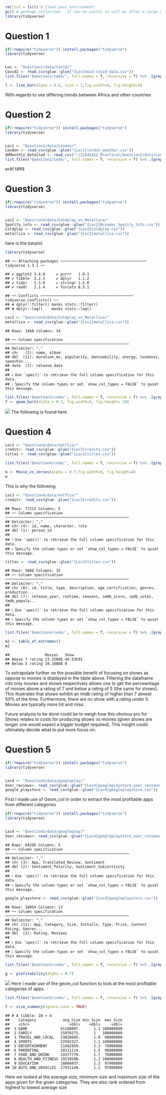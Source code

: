 ``` r
rm(list = ls()) # Clean your environment:
gc() # garbage collection - It can be useful to call gc after a large object has been removed, as this may prompt R to return memory to the operating system.
library(tidyverse)
```

# Question 1

``` r
if(!require("tidyverse")) install.packages("tidyverse")
library(tidyverse)


Loc <- "Question1/data/Covid/"
Covid1 <- read_csv(glue::glue("{Loc}owid-covid-data.csv"))
list.files('Question1/code/', full.names = T, recursive = T) %>% .[grepl('.R', .)] %>% as.list() %>% walk(~source(.))

l <- line_bar(alpha = 0.8, size = 1,fig.width=6, fig.height=4)
```

With regards to see differing trends between Africa and other countries

# Question 2

``` r
if(!require("tidyverse")) install.packages("tidyverse")
library(tidyverse)


Loc1 <- "Question2/data/London/"
London <- read_csv(glue::glue("{Loc1}london_weather.csv"))
UKMonthly_Detailed <- read_csv("~/21641412_Practical/Question2/data/London/UKMonthly_Detailed.csv")
list.files('Question2/code/', full.names = T, recursive = T) %>% .[grepl('.R', .)] %>% as.list() %>% walk(~source(.))
```

er4f f4ff4

# Question 3

``` r
if(!require("tidyverse")) install.packages("tidyverse")
library(tidyverse)


Loc2 <- "Question3/data/Coldplay_vs_Metallica/"
Spotify_info <- read_csv(glue::glue("{Loc2}Broader_Spotify_Info.csv"))
Coldplay <- read_csv(glue::glue("{Loc2}Coldplay.csv"))
metallica <- read_csv(glue::glue("{Loc2}metallica.csv"))
```

here is the barplot

``` r
library(tidyverse)
```

    ## ── Attaching packages ─────────────────────────────────────── tidyverse 1.3.1 ──

    ## ✔ ggplot2 3.4.0     ✔ purrr   1.0.1
    ## ✔ tibble  3.2.1     ✔ dplyr   1.1.2
    ## ✔ tidyr   1.3.0     ✔ stringr 1.5.0
    ## ✔ readr   2.1.4     ✔ forcats 0.5.1

    ## ── Conflicts ────────────────────────────────────────── tidyverse_conflicts() ──
    ## ✖ dplyr::filter() masks stats::filter()
    ## ✖ dplyr::lag()    masks stats::lag()

``` r
Loc2 <- "Question3/data/Coldplay_vs_Metallica/"
metallica <- read_csv(glue::glue("{Loc2}metallica.csv"))
```

    ## Rows: 1468 Columns: 14

    ## ── Column specification ────────────────────────────────────────────────────────
    ## Delimiter: ","
    ## chr   (2): name, album
    ## dbl  (11): duration_ms, popularity, danceability, energy, loudness, speechin...
    ## date  (1): release_date
    ## 
    ## ℹ Use `spec()` to retrieve the full column specification for this data.
    ## ℹ Specify the column types or set `show_col_types = FALSE` to quiet this message.

``` r
list.files('Question3/code/', full.names = T, recursive = T) %>% .[grepl('.R', .)] %>% as.list() %>% walk(~source(.))
f <- geom_bar1(alpha = 0.7, fig.width=6, fig.height= 20)
```

![](README_files/figure-markdown_github/unnamed-chunk-5-1.png) The
following is found here

# Question 4

``` r
Loc3 <- "Question4/data/netflix/"
credit<- read_csv(glue::glue("{Loc3}credits.csv"))
titles <- read_csv(glue::glue("{Loc3}titles.csv"))

list.files('Question4/code/', full.names = T, recursive = T) %>% .[grepl('.R', .)] %>% as.list() %>% walk(~source(.))

m <- Movie_vs_series(alpha = 0.7,fig.width=6, fig.height=4)
m
```

This is why the following

``` r
Loc3 <- "Question4/data/netflix/"
credit<- read_csv(glue::glue("{Loc3}credits.csv"))
```

    ## Rows: 77213 Columns: 5
    ## ── Column specification ────────────────────────────────────────────────────────
    ## Delimiter: ","
    ## chr (4): id, name, character, role
    ## dbl (1): person_id
    ## 
    ## ℹ Use `spec()` to retrieve the full column specification for this data.
    ## ℹ Specify the column types or set `show_col_types = FALSE` to quiet this message.

``` r
titles <- read_csv(glue::glue("{Loc3}titles.csv"))
```

    ## Rows: 5806 Columns: 15
    ## ── Column specification ────────────────────────────────────────────────────────
    ## Delimiter: ","
    ## chr (8): id, title, type, description, age_certification, genres, production...
    ## dbl (7): release_year, runtime, seasons, imdb_score, imdb_votes, tmdb_popula...
    ## 
    ## ℹ Use `spec()` to retrieve the full column specification for this data.
    ## ℹ Specify the column types or set `show_col_types = FALSE` to quiet this message.

``` r
list.files('Question4/code/', full.names = T, recursive = T) %>% .[grepl('.R', .)] %>% as.list() %>% walk(~source(.))

m2 <- table_of_extremes()
m2
```

    ##                Movies   Show    
    ## Above 7 rating 23.25086 49.53591
    ## Below 5 rating 10.18888 0

To extrapolate further on the possible benefit of focusing on shows as
oppose to movies is displayed in the table above. Filtering the
dataframe into only movies and shows respectively allows one to get the
percewntage of movies above a rating of 7 and below a rating of 5 (the
same for shows). This illustrates that shows exhibit an imdb rating of
higher than 7 almost 50% of the time. Furthermore, there are no show
with a rating under 5. Movies are typically more hit and miss.

Future analysis to be done could be to weigh how this obvious pro for
Shows relates to costs for producing shows vs movies (given shows are
longer one would expect a bigger budget required). This insight could
ultimately decide what to put more focus on.

# Question 5

``` r
if(!require("tidyverse")) install.packages("tidyverse")
library(tidyverse)


Loc4 <- "Question5/data/googleplay/"
User_reviews<- read_csv(glue::glue("{Loc4}googleplaystore_user_reviews.csv"))
google_playstore <- read_csv(glue::glue("{Loc4}googleplaystore.csv"))
```

First I made use of Geom_col in order to extract the most profitable
apps from different categories

``` r
if(!require("tidyverse")) install.packages("tidyverse")
library(tidyverse)


Loc4 <- "Question5/data/googleplay/"
User_reviews<- read_csv(glue::glue("{Loc4}googleplaystore_user_reviews.csv"))
```

    ## Rows: 64295 Columns: 5
    ## ── Column specification ────────────────────────────────────────────────────────
    ## Delimiter: ","
    ## chr (3): App, Translated_Review, Sentiment
    ## dbl (2): Sentiment_Polarity, Sentiment_Subjectivity
    ## 
    ## ℹ Use `spec()` to retrieve the full column specification for this data.
    ## ℹ Specify the column types or set `show_col_types = FALSE` to quiet this message.

``` r
google_playstore <- read_csv(glue::glue("{Loc4}googleplaystore.csv"))
```

    ## Rows: 10054 Columns: 13
    ## ── Column specification ────────────────────────────────────────────────────────
    ## Delimiter: ","
    ## chr (11): App, Category, Size, Installs, Type, Price, Content Rating, Genres...
    ## dbl  (2): Rating, Reviews
    ## 
    ## ℹ Use `spec()` to retrieve the full column specification for this data.
    ## ℹ Specify the column types or set `show_col_types = FALSE` to quiet this message.

``` r
list.files('Question5/code/', full.names = T, recursive = T) %>% .[grepl('.R', .)] %>% as.list() %>% walk(~source(.))

g <- profitability(alpha = 0.7)
```

![](README_files/figure-markdown_github/unnamed-chunk-9-1.png) Here I
made use of the geom_col function to look at the most profitable
categories of apps.

``` r
list.files('Question5/code/', full.names = T, recursive = T) %>% .[grepl('.R', .)] %>% as.list() %>% walk(~source(.))

f <- size_summary(ignore.case = TRUE)
```

    ## # A tibble: 10 × 4
    ##    Category            avg_Size min_Size  max_Size
    ##    <chr>                  <dbl>    <dbl>     <dbl>
    ##  1 GAME               41188807.      1.1 100000000
    ##  2 FAMILY             25976275.      1   100000000
    ##  3 TRAVEL_AND_LOCAL   23028605.      1.9  90000000
    ##  4 SPORTS             22582327.      1.1 100000000
    ##  5 ENTERTAINMENT      21492959.      3.3  78000000
    ##  6 PARENTING          20111114.      1.5  98000000
    ##  7 FOOD_AND_DRINK     19377779.      1.7  76000000
    ##  8 HEALTH_AND_FITNESS 19239500.      1.2 100000000
    ##  9 EDUCATION          18066837.      1.2  97000000
    ## 10 AUTO_AND_VEHICLES  17921149.      1.1  97000000

Here we looked at the average size, minimum size and maximum size of the
apps given for the given categories. They are also rank ordered from
highest to lowest average size
